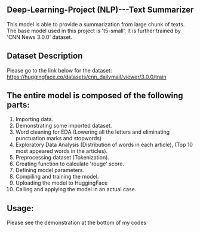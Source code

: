 ## Deep-Learning-Project (NLP)---Text Summarizer

This model is able to provide a summarization from large chunk of texts. The base model used in this project is 't5-small'. It is further trained by 'CNN News 3.0.0' dataset.

## Dataset Description
Please go to the link below for the dataset:
https://huggingface.co/datasets/cnn_dailymail/viewer/3.0.0/train

## The entire model is composed of the following parts:

1. Importing data.
2. Demonstrating some imported dataset.
3. Word cleaning for EDA (Lowering all the letters and eliminating punctuation marks and stopwords)
4. Exploratory Data Analysis (Distribution of words in each article), (Top 10 most appeared words in the articles).
5. Preprocessing dataset (Tokenization).
6. Creating function to calculate 'rouge' score.
7. Defining model parameters.
8. Compiling and training the model.
9. Uploading the model to HuggingFace 
10. Calling and applying the model in an actual case.

## Usage:
Please see the demonstration at the bottom of my codes
